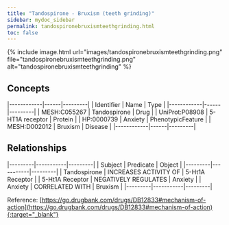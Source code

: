 ```yaml
---
title: "Tandospirone - Bruxism (teeth grinding)"
sidebar: mydoc_sidebar
permalink: tandospironebruxismteethgrinding.html
toc: false 
---
```


{% include image.html url="images/tandospironebruxismteethgrinding.png" file="tandospironebruxismteethgrinding.png" alt="tandospironebruxismteethgrinding" %}

## Concepts

|------------|------|---------|
| Identifier | Name | Type    |
|------------|------|---------|
| MESH:C055267 | Tandospirone | Drug |
| UniProt:P08908 | 5-HT1A receptor | Protein |
| HP:0000739 | Anxiety | PhenotypicFeature |
| MESH:D002012 | Bruxism | Disease |
|------------|------|---------|

## Relationships

|---------|-----------|---------|
| Subject | Predicate | Object  |
|---------|-----------|---------|
| Tandospirone | INCREASES ACTIVITY OF | 5-Ht1A Receptor |
| 5-Ht1A Receptor | NEGATIVELY REGULATES | Anxiety |
| Anxiety | CORRELATED WITH | Bruxism |
|---------|-----------|---------|

Reference: [https://go.drugbank.com/drugs/DB12833#mechanism-of-action](https://go.drugbank.com/drugs/DB12833#mechanism-of-action){:target="_blank"}